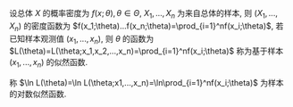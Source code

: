 设总体 $X$ 的概率密度为 $f(x;\theta), \theta\in\Theta$, $X_1,...,X_n$ 为来自总体的样本, 则 $(X_1,...,X_n)$ 的密度函数为 $f(x_1;\theta)...f(x_n;\theta)=\prod_{i=1}^nf(x_i;\theta)$, 若已知样本观测值 $(x_1,...,x_n)$, 则 $\theta$ 的函数为 $L(\theta)=L(\theta;x_1,x_2,...,x_n)=\prod_{i=1}^nf(x_i;\theta)$ 称为基于样本 $(x_1,...,x_n)$ 的似然函数. 

称 $\ln L(\theta)=\ln L(\theta;x1,...,x_n)=\ln\prod_{i=1}^nf(x_i;\theta)$ 为样本的对数似然函数. 